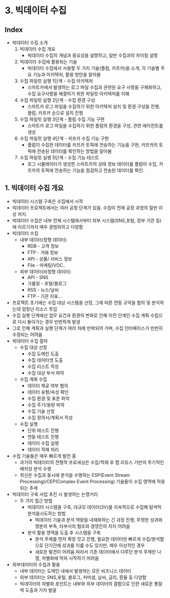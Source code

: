 # 3. 빅데이터 수집
## Index
- 빅데이터 수집 소개
  1. 빅데이터 수집 개요
     - 빅데이터 수집의 개념과 중요성을 설명하고, 일반 수집과의 차이점 설명
  2. 빅데이터 수집에 활용되는 기술
     - 빅데이터 수집에서 사용할 두 가지 기술(플럼, 카프카)을 소개, 각 기술별 주요 기능과 아키텍처, 활용 방안을 알아봄
  3. 수집 파일럿 실행 1단계 - 수집 아키텍처
     - 스마트카에서 발생하는 로그 파일 수집과 관련된 요구 사항을 구체화하고, 수집 요구사항을 해결하기 위한 파일럿 아키텍처를 이해
  4. 수집 파일럿 실행 2단계 - 수집 환경 구성
     - 스마트카 로그 파일을 수집하기 위한 아키텍처 설치 및 환경 구성을 진행. 플럼, 카프카 순으로 설치 진행 
  5. 수집 파일럿 실행 3단계 - 플럼 수집 기능 구현
     - 스마트카 로그 파일을 수집하기 위한 플럼의 환경을 구성, 관련 에이전트를 생성
  6. 수집 파일럿 실행 4단계 - 카프카 수집 기능 구현
     - 플럼이 수집한 데이터를 카프카 토픽에 전송하는 기능을 구현, 카프카의 토픽에 전송된 데이터를 확인하는 방법을 알아봄
  7. 수집 파일럿 실행 5단계 - 수집 기능 테스트
     - 로그 시뮬레이터가 생성한 스마트카의 상태 정보 데이터를 플럼이 수집, 카프카의 토픽에 전송하는 기능을 점검하고 전송된 데이터를 확인.
## 1. 빅데이터 수집 개요
- 빅데이터 시스템 구축은 수집에서 시작
- 빅데이터 프로젝트에서는 여러 공정 단계가 있음. 수집이 전체 공정 과정의 절반 이상 차지.
- 빅데이터 수집은 내부 전체 시스템에서부터 외부 시스템(SNS,포털, 정부 기관 등)에 이르기까지 매우 광범위하고 다양함
- 빅데이터 수집
  - 내부 데이터(정형 데이터)
    - RDB - 고객 정보
    - FTP - 거래 정보
    - API - 상품/ 서비스 정보
    - File - 마케팅/VOC..
  - 외부 데이터(비정형 데이터)
    - API - SNS
    - 크롤링 - 포털/블로그
    - RSS - 뉴스/날씨
    - FTP - 기관 지표...
- 프로젝트 초기에는 수집 대상 시스템을 선정, 그에 따른 연동 규약을 협의 및 분석하는데 엄청난 리소스 투입
- 수집 실행 단계에선 업무 요건과 환경의 변화로 인해 이전 단계인 수집 계획 수립으로 다시 돌아가는 경우 빈번하게 발생
- 그로 인해 계획과 실행 단계가 여러 차례 반복되어 가며, 수집 인터페이스가 빈번히 수정되는 어려움
- 빅데이터 수집 절차
  - 수집 대상 선정
    - 수집 도메인 도출
    - 수집 데이터셋 도출
    - 수집 리스트 작성
    - 수집 대상 부서 파악
  - 수집 계획 수집
    - 데이터 제공 여부 협의
    - 데이터 유형/속성 확인
    - 수집 환경 및 표준 파악
    - 수집 주기/용량 파악
    - 수집 기술 선정
    - 수집 정의서/계획서 작성
  - 수집 실행
    - 단위 테스트 진행
    - 연동 테스트 진행
    - 데이터 수집 실행
    - 데이터 적재 처리
- 수집 기술들은 매우 빠르게 발전 중
  - 과거의 빅데이터의 전형적 프로세싱은 수집/적재 후 맵 리듀스 기반의 주기적인 배치성 분석 수행
  - 최신은 수집과 동시에 분석을 수행하는 ESP(Event Stream Processing)/CEP(Complex Event Processing) 기술들이 수집 영역에 적용되는 추세
- 빅데이터 구축 사업 추진 시 발생하는 논쟁거리
  - 두 가지 접근 방법
    - 빅데이터 시스템을 구축, 대규모 데이터(3V)를 지속적으로 수집해 탐색적 분석을시도하는 방법
      - 빅데이터 기술과 분석 역량을 내재화하는 긴 과정 진행, 뚜렷한 성과와 명분의 부족, 타부서의 협조와 경영진의 지지 어려움
    - 분석 활용 영역을 도출 후 시스템을 구축
      - 분석 주제를 먼저 확정 짓고 진행, 필요한 데이터만 빠르게 수집/분석함으로 단기간에 성과를 이룰 수도 있지만, 매우 이상적인 경우
      - 새로운 발견이 어려움.따라서 기존 데이터에서 다루던 분석 주제만 나열, 차별화에 막혀 시작하기 어려움
- 외부데이터의 수집과 활용
  - 내부 데이터는 도메인 내에서 발생하는 모든 비즈니스 데이터
  - 외부 데이터는 SNS,포털, 블로그, 커머셜, 날씨, 금리, 환율 등 다양함
  - 빅데이터의 차별화 포인트는 내부와 외부 데이터의 결합으로 인한 새로운 통찰력 도출과 가치 발굴
